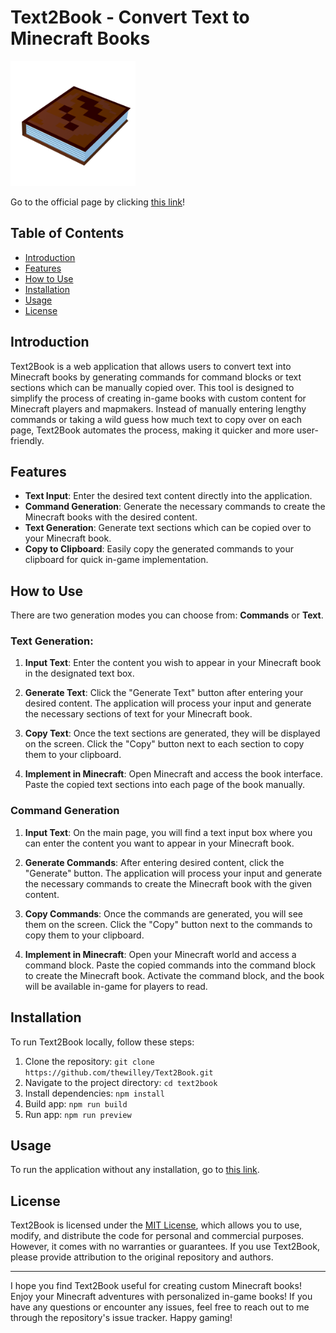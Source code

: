 # Text2Book - Convert Text to Minecraft Books

<img src='text2book.png' alt='text2book' width=200 /> 

Go to the official page by clicking [this link](https://thewilley.github.io/Text2Book/)!

## Table of Contents

- [Introduction](#introduction)
- [Features](#features)
- [How to Use](#how-to-use)
- [Installation](#installation)
- [Usage](#usage)
- [License](#license)

## Introduction

Text2Book is a web application that allows users to convert text into Minecraft books by generating commands for command
blocks or text sections which can be manually copied over. This tool is designed to simplify the process of creating
in-game books with custom content for Minecraft players and mapmakers. Instead of manually entering lengthy commands or
taking a wild guess how much text to copy over on each page, Text2Book automates the process, making it quicker and more
user-friendly.

## Features

- **Text Input**: Enter the desired text content directly into the application.
- **Command Generation**: Generate the necessary commands to create the Minecraft books with the desired content.
- **Text Generation**: Generate text sections which can be copied over to your Minecraft book.
- **Copy to Clipboard**: Easily copy the generated commands to your clipboard for quick in-game implementation.

## How to Use

There are two generation modes you can choose from: **Commands** or **Text**.

### Text Generation:

1. **Input Text**: Enter the content you wish to appear in your Minecraft book in the designated text box.

2. **Generate Text**: Click the "Generate Text" button after entering your desired content. The application will process
   your input and generate the necessary sections of text for your Minecraft book.

3. **Copy Text**: Once the text sections are generated, they will be displayed on the screen. Click the "Copy" button
   next to each section to copy them to your clipboard.

4. **Implement in Minecraft**: Open Minecraft and access the book interface. Paste the copied text sections into each
   page of the book manually.

### Command Generation

1. **Input Text**: On the main page, you will find a text input box where you can enter the content you want to appear
   in your Minecraft book.

2. **Generate Commands**: After entering desired content, click the "Generate" button. The application will process your
   input and generate the necessary commands to create the Minecraft book with the given content.

4. **Copy Commands**: Once the commands are generated, you will see them on the screen. Click the "Copy" button next to
   the commands to copy them to your clipboard.

5. **Implement in Minecraft**: Open your Minecraft world and access a command block. Paste the copied commands into the
   command block to create the Minecraft book. Activate the command block, and the book will be available in-game for
   players to read.

## Installation

To run Text2Book locally, follow these steps:

1. Clone the repository: `git clone https://github.com/thewilley/Text2Book.git`
2. Navigate to the project directory: `cd text2book`
3. Install dependencies: `npm install`
4. Build app: `npm run build`
5. Run app: `npm run preview`

## Usage

To run the application without any installation, go to [this link](https://thewilley.github.io/Text2Book/).

## License

Text2Book is licensed under the [MIT License](LICENSE), which allows you to use, modify, and distribute the code for
personal and commercial purposes. However, it comes with no warranties or guarantees. If you use Text2Book, please
provide attribution to the original repository and authors.

---

I hope you find Text2Book useful for creating custom Minecraft books! Enjoy your Minecraft adventures with personalized
in-game books! If you have any questions or encounter any issues, feel free to reach out to me through the repository's
issue tracker. Happy gaming!
